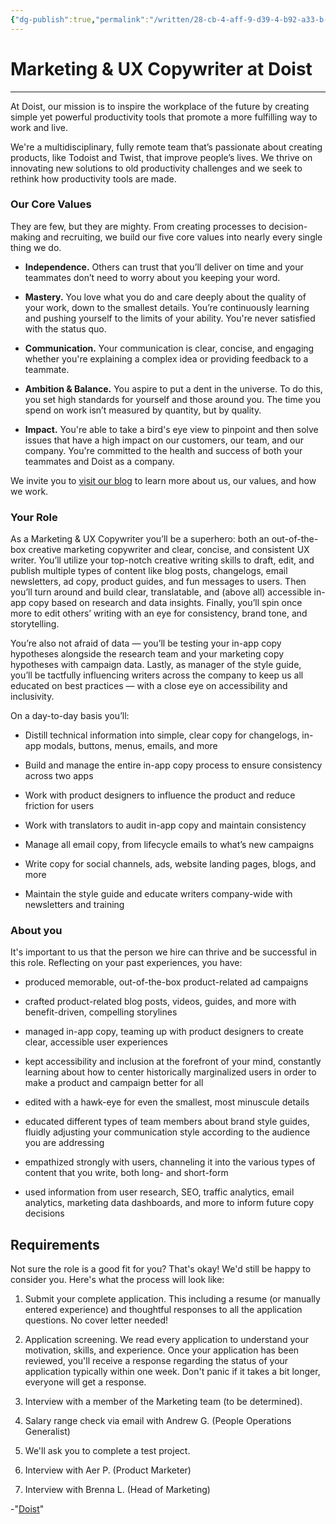 ```yaml
---
{"dg-publish":true,"permalink":"/written/28-cb-4-aff-9-d39-4-b92-a33-b-e5392-a8-dc-588/","dgHomeLink":true,"dgPassFrontmatter":false}
---
```


# Marketing & UX Copywriter at Doist
***
At Doist, our mission is to inspire the workplace of the future by creating simple yet powerful productivity tools that promote a more fulfilling way to work and live.

We're a multidisciplinary, fully remote team that’s passionate about creating products, like Todoist and Twist, that improve people’s lives. We thrive on innovating new solutions to old productivity challenges and we seek to rethink how productivity tools are made.

### Our Core Values

They are few, but they are mighty. From creating processes to decision-making and recruiting, we build our five core values into nearly every single thing we do.

  * **Independence.** Others can trust that you’ll deliver on time and your teammates don’t need to worry about you keeping your word.

  * **Mastery.** You love what you do and care deeply about the quality of your work, down to the smallest details. You’re continuously learning and pushing yourself to the limits of your ability. You're never satisfied with the status quo.

  * **Communication.** Your communication is clear, concise, and engaging whether you're explaining a complex idea or providing feedback to a teammate.

  * **Ambition & Balance.** You aspire to put a dent in the universe. To do this, you set high standards for yourself and those around you. The time you spend on work isn’t measured by quantity, but by quality.

  * **Impact.** You're able to take a bird's eye view to pinpoint and then solve issues that have a high impact on our customers, our team, and our company. You're committed to the health and success of both your teammates and Doist as a company.

We invite you to [visit our blog](https://blog.doist.com/) to learn more about us, our values, and how we work.

### Your Role

As a Marketing & UX Copywriter you’ll be a superhero: both an out-of-the-box creative marketing copywriter and clear, concise, and consistent UX writer. You’ll utilize your top-notch creative writing skills to draft, edit, and publish multiple types of content like blog posts, changelogs, email newsletters, ad copy, product guides, and fun messages to users. Then you’ll turn around and build clear, translatable, and (above all) accessible in-app copy based on research and data insights. Finally, you’ll spin once more to edit others’ writing with an eye for consistency, brand tone, and storytelling.

You’re also not afraid of data — you’ll be testing your in-app copy hypotheses alongside the research team and your marketing copy hypotheses with campaign data. Lastly, as manager of the style guide, you’ll be tactfully influencing writers across the company to keep us all educated on best practices — with a close eye on accessibility and inclusivity.

On a day-to-day basis you’ll:

  * Distill technical information into simple, clear copy for changelogs, in-app modals, buttons, menus, emails, and more

  * Build and manage the entire in-app copy process to ensure consistency across two apps

  * Work with product designers to influence the product and reduce friction for users

  * Work with translators to audit in-app copy and maintain consistency

  * Manage all email copy, from lifecycle emails to what’s new campaigns

  * Write copy for social channels, ads, website landing pages, blogs, and more

  * Maintain the style guide and educate writers company-wide with newsletters and training

### About you

It's important to us that the person we hire can thrive and be successful in this role. Reflecting on your past experiences, you have:

  * produced memorable, out-of-the-box product-related ad campaigns

  * crafted product-related blog posts, videos, guides, and more with benefit-driven, compelling storylines

  * managed in-app copy, teaming up with product designers to create clear, accessible user experiences

  * kept accessibility and inclusion at the forefront of your mind, constantly learning about how to center historically marginalized users in order to make a product and campaign better for all

  * edited with a hawk-eye for even the smallest, most minuscule details

  * educated different types of team members about brand style guides, fluidly adjusting your communication style according to the audience you are addressing

  * empathized strongly with users, channeling it into the various types of content that you write, both long- and short-form

  * used information from user research, SEO, traffic analytics, email analytics, marketing data dashboards, and more to inform future copy decisions

## Requirements

Not sure the role is a good fit for you? That's okay! We'd still be happy to consider you. Here's what the process will look like:

  1. Submit your complete application. This including a resume (or manually entered experience) and thoughtful responses to all the application questions. No cover letter needed!

  2. Application screening. We read every application to understand your motivation, skills, and experience. Once your application has been reviewed, you'll receive a response regarding the status of your application typically within one week. Don't panic if it takes a bit longer, everyone will get a response.

  3. Interview with a member of the Marketing team (to be determined).

  4. Salary range check via email with Andrew G. (People Operations Generalist)

  5. We'll ask you to complete a test project.

  6. Interview with Aer P. (Product Marketer)

  7. Interview with Brenna L. (Head of Marketing)

-"[Doist](https://doist.com/careers/0C7874C17F-marketing-and-ux-copywriter)"